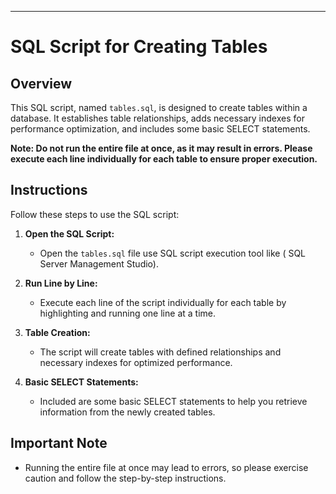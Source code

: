 
---

# SQL Script for Creating Tables

## Overview

This SQL script, named `tables.sql`, is designed to create tables within a database. It establishes table relationships, adds necessary indexes for performance optimization, and includes some basic SELECT statements.

**Note: Do not run the entire file at once, as it may result in errors. Please execute each line individually for each table to ensure proper execution.**

## Instructions

Follow these steps to use the SQL script:

1. **Open the SQL Script:**
   - Open the `tables.sql` file use SQL script execution tool like ( SQL Server Management Studio).

2. **Run Line by Line:**
   - Execute each line of the script individually for each table by highlighting and running one line at a time.

3. **Table Creation:**
   - The script will create tables with defined relationships and necessary indexes for optimized performance.

4. **Basic SELECT Statements:**
   - Included are some basic SELECT statements to help you retrieve information from the newly created tables.

## Important Note

- Running the entire file at once may lead to errors, so please exercise caution and follow the step-by-step instructions.
